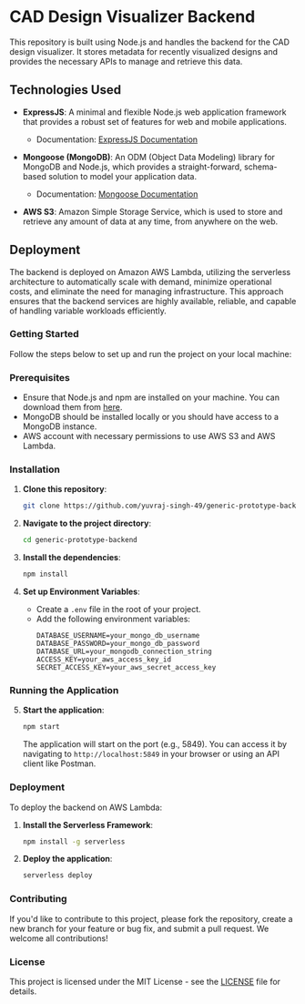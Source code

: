 
# CAD Design Visualizer Backend

This repository is built using Node.js and handles the backend for the CAD design visualizer. It stores metadata for recently visualized designs and provides the necessary APIs to manage and retrieve this data.

## Technologies Used

- **ExpressJS**: A minimal and flexible Node.js web application framework that provides a robust set of features for web and mobile applications.
  - Documentation: [ExpressJS Documentation](https://expressjs.com/en/starter/hello-world.html)
  
- **Mongoose (MongoDB)**: An ODM (Object Data Modeling) library for MongoDB and Node.js, which provides a straight-forward, schema-based solution to model your application data.
  - Documentation: [Mongoose Documentation](https://mongoosejs.com/docs/)
  
- **AWS S3**: Amazon Simple Storage Service, which is used to store and retrieve any amount of data at any time, from anywhere on the web.

## Deployment

The backend is deployed on Amazon AWS Lambda, utilizing the serverless architecture to automatically scale with demand, minimize operational costs, and eliminate the need for managing infrastructure. This approach ensures that the backend services are highly available, reliable, and capable of handling variable workloads efficiently.

### Getting Started

Follow the steps below to set up and run the project on your local machine:

### Prerequisites

- Ensure that Node.js and npm are installed on your machine. You can download them from [here](https://nodejs.org/).
- MongoDB should be installed locally or you should have access to a MongoDB instance.
- AWS account with necessary permissions to use AWS S3 and AWS Lambda.

### Installation

1. **Clone this repository**:
   ```bash
   git clone https://github.com/yuvraj-singh-49/generic-prototype-backend.git
   ```

2. **Navigate to the project directory**:
   ```bash
   cd generic-prototype-backend
   ```

3. **Install the dependencies**:
   ```bash
   npm install
   ```

4. **Set up Environment Variables**:
   - Create a `.env` file in the root of your project.
   - Add the following environment variables:
     ```env
     DATABASE_USERNAME=your_mongo_db_username
     DATABASE_PASSWORD=your_mongo_db_password
     DATABASE_URL=your_mongodb_connection_string
     ACCESS_KEY=your_aws_access_key_id
     SECRET_ACCESS_KEY=your_aws_secret_access_key
     ```

### Running the Application

5. **Start the application**:
   ```bash
   npm start
   ```
   The application will start on the port (e.g., 5849). You can access it by navigating to `http://localhost:5849` in your browser or using an API client like Postman.

### Deployment

To deploy the backend on AWS Lambda:

1. **Install the Serverless Framework**:
   ```bash
   npm install -g serverless
   ```

2. **Deploy the application**:
   ```bash
   serverless deploy
   ```

### Contributing

If you'd like to contribute to this project, please fork the repository, create a new branch for your feature or bug fix, and submit a pull request. We welcome all contributions!

### License

This project is licensed under the MIT License - see the [LICENSE](../../../generic-prototype-backend/blob/main/LICENSE) file for details.
